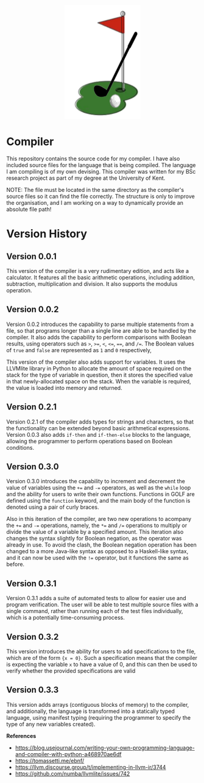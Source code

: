 <p align="center">
<img width="200" height="300" src="images/golf_pl_logo.png"></img>
</p>

# Compiler
This repository contains the source code for my compiler. I have also included source files for the language that is being compiled. The language I am compiling is of my own devising. This compiler was written for my BSc research project as part of my degree at the University of Kent. 

NOTE: The file must be located in the same directory as the compiler's source files so it can find the file correctly. The structure is only to improve the organisation, and I am working on a way to dynamically provide an absolute file path!

# Version History
Version 0.0.1
---
This version of the compiler is a very rudimentary edition, and acts like a calculator. It features all the basic arithmetic operations, including addition, subtraction, multiplication and division. It also supports the modulus operation. 

Version 0.0.2
---
Version 0.0.2 introduces the capability to parse multiple statements from a file, so that programs longer than a single line are able to be handled by the compiler. It also adds the capability to perform comparisons with Boolean results, using operators such as `>`, `>=`, `<`, `<=`, `==`, and `/=`. The Boolean values of `true` and `false` are represented as `1` and `0` respectively,  

This version of the compiler also adds support for variables. It uses the LLVMlite library in Python to allocate the amount of space required on the stack for the type of variable in question, then it stores the specified value in that newly-allocated space on the stack. When the variable is required, the value is loaded into memory and returned. 

Version 0.2.1
---
Version 0.2.1 of the compiler adds types for strings and characters, so that the functionality can be extended beyond basic arithmetical expressions. Version 0.0.3 also adds `if-then` and `if-then-else` blocks to the language, allowing the programmer to perform operations based on Boolean conditions.

Version 0.3.0
---
Version 0.3.0 introduces the capability to increment and decrement the value of variables using the `+=` and `-=` operators, as well as the `while` loop and the ability for users to write their own functions. Functions in GOLF are defined using the `function` keyword, and the main body of the function is denoted using a pair of curly braces. 

Also in this iteration of the compiler, are two new operations to acompany the `+=` and `-=` operations, namely, the `*=` and `/=` operations to multiply or divide the value of a variable by a specified amount. This iteration also changes the syntax slightly for Boolean negation, as the operator was already in use. To avoid the clash, the Boolean negation operation has been changed to a more Java-like syntax as opposed to a Haskell-like syntax, and it can now be used with the `!=` operator, but it functions the same as before. 

Version 0.3.1
---
Version 0.3.1 adds a suite of automated tests to allow for easier use and program verification. The user will be able to test multiple source files with a single command, rather than running each of the test files individually, which is a potentially time-consuming process.    

Version 0.3.2
---
This version introduces the ability for users to add specifications to the file, which are of the form `{x = 0}`. Such a specification means that the compiler is expecting the variable `x` to have a value of 0, and this can then be used to verify whether the provided specifications are valid

Version 0.3.3
---
This version adds arrays (contiguous blocks of memory) to the compiler, and additionally, the language is transformed into a statically typed language, using manifest typing (requiring the programmer to specify the type of any new variables created).


**References**
- https://blog.usejournal.com/writing-your-own-programming-language-and-compiler-with-python-a468970ae6df
- https://tomassetti.me/ebnf/
- https://llvm.discourse.group/t/implementing-in-llvm-ir/3744
- https://github.com/numba/llvmlite/issues/742
